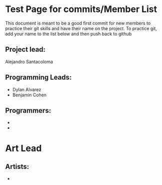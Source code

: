 # Test Page for commits/Member List
This document is meant to be a good first commit for new members to practice their git skills and have their name on the project. To practice git, add your name to the list below and then push back to github

## Project lead: 
Alejandro Santacoloma

## Programming Leads:
* Dylan Alvarez
* Benjamin Cohen

## Programmers:
*
*

# Art Lead

## Artists:
*